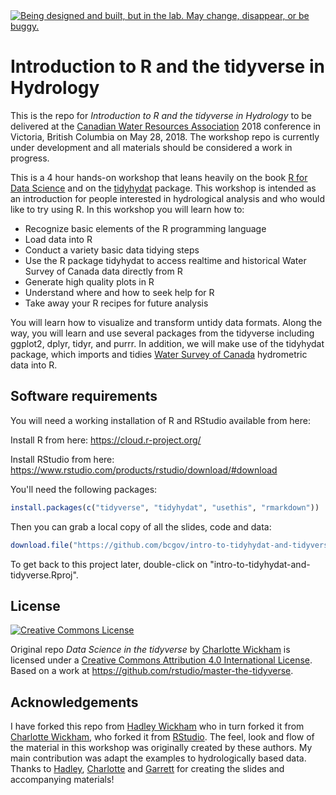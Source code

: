 <div id="devex-badge"><a rel="Exploration" href="https://github.com/BCDevExchange/docs/blob/master/discussion/projectstates.md"><img alt="Being designed and built, but in the lab. May change, disappear, or be buggy." style="border-width:0" src="https://assets.bcdevexchange.org/images/badges/exploration.svg" title="Being designed and built, but in the lab. May change, disappear, or be buggy." /></a></div>

# Introduction to R and the tidyverse in Hydrology

This is the repo for *Introduction to R and the tidyverse in Hydrology* to be delivered at the [Canadian Water Resources Association](https://conference.cwra.org/) 2018 conference in Victoria, British Columbia on May 28, 2018. The workshop repo is currently under development and all materials should be considered a work in progress.

This is a 4 hour hands-on workshop that leans heavily on the book [R for Data Science](http://r4ds.had.co.nz/) and on the [tidyhydat](https://CRAN.R-project.org/package=tidyhydat) package. This workshop is intended as an introduction for people interested in hydrological analysis and who would like to try using R. In this workshop you will learn how to:

- Recognize basic elements of the R programming language
- Load data into R
- Conduct a variety basic data tidying steps
- Use the R package tidyhydat to access realtime and historical Water Survey of Canada data directly from R
- Generate high quality plots in R
- Understand where and how to seek help for R
- Take away your R recipes for future analysis

You will learn how to visualize and transform untidy data formats. Along the way, you will learn and use several packages from the tidyverse including ggplot2, dplyr, tidyr, and purrr. In addition, we will make use of the tidyhydat package, which imports and tidies [Water Survey of Canada](https://wateroffice.ec.gc.ca/index_e.html) hydrometric data into R.



## Software requirements
You will need a working installation of R and RStudio available from here:

Install R from here:
https://cloud.r-project.org/

Install RStudio from here:
https://www.rstudio.com/products/rstudio/download/#download

You'll need the following packages:

```R
install.packages(c("tidyverse", "tidyhydat", "usethis", "rmarkdown"))
```

Then you can grab a local copy of all the slides, code and data:

```R
download.file("https://github.com/bcgov/intro-to-tidyhydat-and-tidyverse/archive/master.zip", "cwra-workshop.zip")
```

To get back to this project later, double-click on "intro-to-tidyhydat-and-tidyverse.Rproj".

## License

<a rel="license" href="http://creativecommons.org/licenses/by/4.0/"><img alt="Creative Commons License" style="border-width:0" src="https://i.creativecommons.org/l/by/4.0/88x31.png" /></a>

<span xmlns:dct="http://purl.org/dc/terms/" property="dct:title">Original repo *Data Science in the tidyverse*</span> by <a xmlns:cc="http://creativecommons.org/ns#" href="https://github.com/cwickham/data-science-in-the-tidyverse" property="cc:attributionName" rel="cc:attributionURL">Charlotte Wickham</a> is licensed under a <a rel="license" href="http://creativecommons.org/licenses/by/4.0/">Creative Commons Attribution 4.0 International License</a>.  Based on a work at <a xmlns:dct="http://purl.org/dc/terms/" href="https://github.com/rstudio/master-the-tidyverse" rel="dct:source">https://github.com/rstudio/master-the-tidyverse</a>.

## Acknowledgements

I have forked this repo from [Hadley Wickham](https://github.com/hadley/data-science-in-tidyverse) who in turn forked it from [Charlotte Wickham](https://github.com/cwickham/data-science-in-tidyverse), who forked it from [RStudio](https://github.com/rstudio/master-the-tidyverse). The feel, look and flow of the material in this workshop was originally created by these authors. My main contribution was adapt the examples to hydrologically based data. Thanks to [Hadley](http://hadley.nz/), [Charlotte](http://cwick.co.nz) and [Garrett](https://github.com/garrettgman) for creating the slides and accompanying materials!

